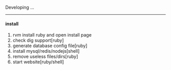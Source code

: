 Developing ...

- - -

#### install

1. rvm install ruby and open install page
2. check dig support[ruby]
3. generate database config file[ruby]
4. install mysql/redis/nodejs[shell]
5. remove useless files/dirs[ruby]
6. start website[ruby/shell]